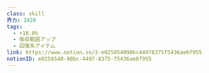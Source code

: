 ```yaml
---
class: skill
界力: 1920
tags:
  - +10.0%
  - 吸収範囲アップ
  - 回復系アイテム
link: https://www.notion.so/2-e025854090bc44978375f5436ae6f955
notionID: e0258540-90bc-4497-8375-f5436ae6f955
---
```

